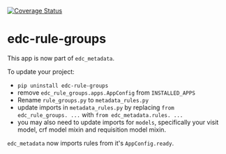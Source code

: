 [![Coverage Status](https://coveralls.io/repos/github/Botswana-Havard-Edc-Repos/edc-rule-groups/badge.svg?branch=develop)](https://coveralls.io/github/Botswana-Havard-Edc-Repos/edc-rule-groups?branch=develop)
# edc-rule-groups

This app is now part of `edc_metadata`.

To update your project:

* `pip uninstall edc-rule-groups`
* remove `edc_rule_groups.apps.AppConfig` from `INSTALLED_APPS`
* Rename `rule_groups.py` to `metadata_rules.py`
* update imports in  `metadata_rules.py` by replacing `from edc_rule_groups. ...` 
  with `from edc_metadata.rules. ...`
* you may also need to update imports for `models`, specifically your visit model,
  crf model mixin and requisition model mixin.

`edc_metadata` now imports rules from it's `AppConfig.ready`. 
